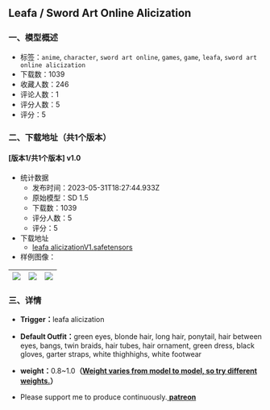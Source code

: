 ## Leafa / Sword Art Online Alicization
### 一、模型概述

- 标签：`anime`, `character`, `sword art online`, `games`, `game`, `leafa`, `sword art online alicization`
- 下载数：1039
- 收藏人数：246
- 评论人数：1
- 评分人数：5
- 评分：5

### 二、下载地址（共1个版本）

#### [版本1/共1个版本] v1.0

- 统计数据
  - 发布时间：2023-05-31T18:27:44.933Z
  - 原始模型：SD 1.5
  - 下载数：1039
  - 评分人数：5
  - 评分：5
- 下载地址
  - [leafa alicizationV1.safetensors](https://civitai.com/api/download/models/86439)
- 样例图像：

| <img src="https://image.civitai.com/xG1nkqKTMzGDvpLrqFT7WA/4965e85b-b1b2-4787-9571-d86f214587a8/width=450/983890.jpeg" /> | <img src="https://image.civitai.com/xG1nkqKTMzGDvpLrqFT7WA/5d9fe8ab-9e88-494f-9ded-19bf31577ab2/width=450/983889.jpeg" /> | <img src="https://image.civitai.com/xG1nkqKTMzGDvpLrqFT7WA/603d8f77-cb13-4f56-a957-4c2e69af2b77/width=450/984141.jpeg" /> |
| ---- | ---- | ---- |


### 三、详情
<ul><li><p><strong>Trigger：</strong>leafa alicization</p></li><li><p><strong>Default Outfit：</strong>green eyes, blonde hair, long hair, ponytail, hair between eyes, bangs, twin braids, hair tubes, hair ornament, green dress, black gloves, garter straps, white thighhighs, white footwear</p></li><li><p><strong>weight：</strong>0.8~1.0<strong>（<u>Weight varies from model to model, so try different weights.</u>）</strong></p></li><li><p>Please support me to produce continuously.<a target="_blank" rel="ugc" href="https://www.patreon.com/frogthejam"> <strong>patreon</strong></a></p></li></ul>